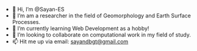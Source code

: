 - 👋 Hi, I’m @Sayan-ES
- 👀 I’m am a researcher in the field of Geomorphology and Earth Surface Processes.
- 🌱 I’m currently learning Web Development as a hobby!
- 💞️ I’m looking to collaborate on computational work in my field of study.
- 📫 Hit me up via email: sayandbgt@gmail.com

<!---
Sayan-ES/Sayan-ES is a ✨ special ✨ repository because its `README.md` (this file) appears on your GitHub profile.
You can click the Preview link to take a look at your changes.
--->
